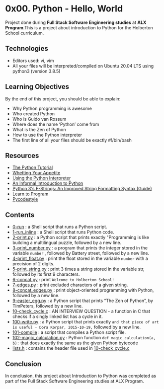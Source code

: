 # 0x00. Python - Hello, World

Project done during **Full Stack Software Engineering studies** at **ALX Program**.This is a project about  introduction to Python for the Holberton School curriculum.

## Technologies

* Editors used: vi, vim
* All your files will be interpreted/compiled on Ubuntu 20.04 LTS using python3 (version 3.8.5)


## Learning Objectives

By the end of this project, you should be able to explain:

* Why Python programming is awesome
* Who created Python
* Who is Guido van Rossum
* Where does the name ‘Python’ come from
* What is the Zen of Python
* How to use the Python interpreter
* The first line of all your files should be exactly #!/bin/bash



## Resources

* <a href= "https://docs.python.org/3/tutorial/index.html"> The Python Tutorial</a>
* <a href= "https://docs.python.org/3/tutorial/appetite.html">Whetting Your Appetite</a>
* <a href= "https://docs.python.org/3/tutorial/interpreter.html">Using the Python Interpreter</a>
* <a href= "https://docs.python.org/3/tutorial/introduction.html">An Informal Introduction to Python</a>
* <a href= "https://realpython.com/python-f-strings/">Python 3's F-Strings: An Improved String Formatting Syntax (Guide)</a>
* <a href= "https://www.youtube.com/playlist?list=PLGLfVvz_LVvTn3cK5e6LjhgGiSeVlIRwt">Learn to Program</a>
* <a href= "https://docs.python.org/3/tutorial/modules.html"> Pycodestyle</a>



## Contents
- [0-run](0-run) : a Shell script that runs a Python script.
- [1-run_inline](1-run_inline) : a Shell script that runs Python code.
- [2-print.py](2-print.py) : a Python script that prints exactly "Programming  is like building a multilingual puzzle, followed by a new line.
- [3-print_number.py](3-print_number.py) : a program that prints the integer stored in the variable ```number``` , followed by Battery street, followed by a new line.
- [4-print_float.py](4-print_float.py) :  print the float stored in the variable ```number``` with a precision of 2 digits.
- [5-print_string.py](5-print_string.py) :  print 3 times a string stored in the variable str, followed by its first 9 characters.
- [6-concat.py](6-concat.py) : print ```Welcome to Holberton School!```
- [7-edges.py](7-edges.py) : print excluded characters of a given string.
- [8-concat_edges.py](8-concat_edges.py) :  print object-oriented programming with Python, followed by a new line.
- [9-easter_egg.py](9-easter_egg.py) : a Python script that prints “The Zen of Python”, by TimPeters, followed by a new line.
- [10-check_cycle.c](10-check_cycle.c) : AN INTERVIEW QUESTION - a function in C that checks if a singly linked list has a cycle in it.
- [100-write.py](100-write.py) : a Python script that prints exactly ```and that piece of art is useful - Dora Korpar, 2015-10-19,``` followed by a new line.
- [101-compile](101-compile) : a script that compiles a Python script file.
- [102-magic_calculation.py](102-magic_calculation.py) : Python function ```def magic_calculation(a, b):``` that does exactly the same as the given Python bytecode
- [lists.h](lists.h) : contains the header file used in [10-check_cycle.c](10-check_cycle.c)

## Conclusion

In conclusion, this project about Introduction to  Python was completed as part of the Full Stack Software Engineering studies at ALX Program. 


